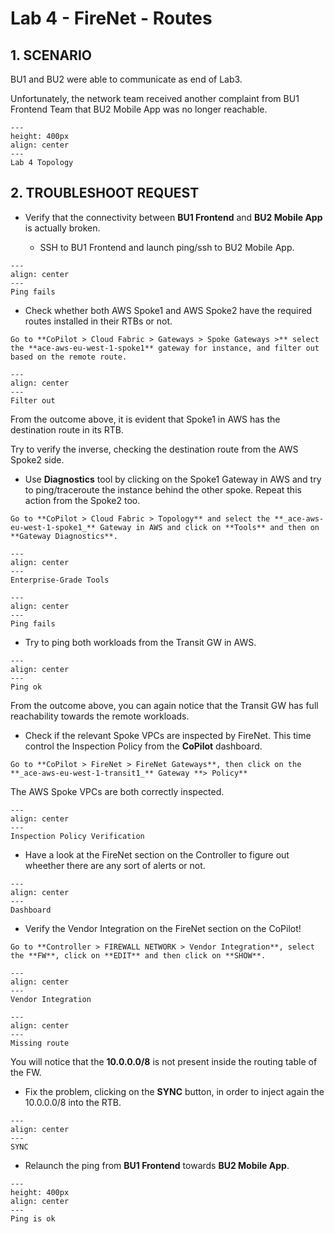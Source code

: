 # Lab 4 - FireNet - Routes

## 1. SCENARIO

BU1 and BU2 were able to communicate as end of Lab3.

Unfortunately, the network team received another complaint from BU1 Frontend Team that BU2 Mobile App was no longer reachable.

```{figure} images/lab4-topology.png
---
height: 400px
align: center
---
Lab 4 Topology
```

## 2. TROUBLESHOOT REQUEST

- Verify that the connectivity between **BU1 Frontend** and **BU2 Mobile App** is actually broken.

  - SSH to BU1 Frontend and launch ping/ssh to BU2 Mobile App.

```{figure} images/lab4-pingunsucc.png
---
align: center
---
Ping fails
```

- Check whether both AWS Spoke1 and AWS Spoke2 have the required routes installed in their RTBs or not.

```{tip}
Go to **CoPilot > Cloud Fabric > Gateways > Spoke Gateways >** select the **ace-aws-eu-west-1-spoke1** gateway for instance, and filter out based on the remote route.
```

```{figure} images/lab4-filter.png
---
align: center
---
Filter out
```

From the outcome above, it is evident that Spoke1 in AWS has the destination route in its RTB. 

Try to verify the inverse, checking the destination route from the AWS Spoke2 side.

 - Use **Diagnostics** tool by clicking on the Spoke1 Gateway in AWS and try to ping/traceroute the instance behind the other spoke. Repeat this action from the Spoke2 too.

```{tip}
Go to **CoPilot > Cloud Fabric > Topology** and select the **_ace-aws-eu-west-1-spoke1_** Gateway in AWS and click on **Tools** and then on **Gateway Diagnostics**.
```

```{figure} images/lab3-diagnostics.png
---
align: center
---
Enterprise-Grade Tools
```

```{figure} images/lab4-pingfails.png
---
align: center
---
Ping fails
```

- Try to ping both workloads from the Transit GW in AWS.

```{figure} images/lab4-pingok.png
---
align: center
---
Ping ok
```

From the outcome above, you can again notice that the Transit GW has full reachability towards the remote workloads.

- Check if the relevant Spoke VPCs are inspected by FireNet. This time control the Inspection Policy from the **CoPilot** dashboard.

```{tip}
Go to **CoPilot > FireNet > FireNet Gateways**, then click on the **_ace-aws-eu-west-1-transit1_** Gateway **> Policy**
```

The AWS Spoke VPCs are both correctly inspected.

```{figure} images/lab4-inspection.png
---
align: center
---
Inspection Policy Verification
```

- Have a look at the FireNet section on the Controller to figure out wheether there are any sort of alerts or not.

```{figure} images/lab4-dashboard.png
---
align: center
---
Dashboard
```

- Verify the Vendor Integration on the FireNet section on the CoPilot!

```{tip}
Go to **Controller > FIREWALL NETWORK > Vendor Integration**, select the **FW**, click on **EDIT** and then click on **SHOW**.
```

```{figure} images/lab4-edit.png
---
align: center
---
Vendor Integration
```

```{figure} images/lab4-missing.png
---
align: center
---
Missing route
```

You will notice that the **10.0.0.0/8** is not present inside the routing table of the FW.

- Fix the problem, clicking on the **SYNC** button, in order to inject again the 10.0.0.0/8 into the RTB.

```{figure} images/lab4-sync.png
---
align: center
---
SYNC
```

- Relaunch the ping from **BU1 Frontend** towards **BU2 Mobile App**.

```{figure} images/lab4-pingworks.png
---
height: 400px
align: center
---
Ping is ok
```